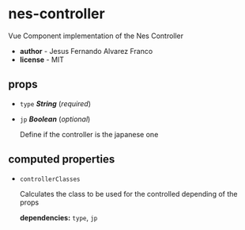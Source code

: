 # nes-controller 

Vue Component implementation of the Nes Controller 

- **author** - Jesus Fernando Alvarez Franco 
- **license** - MIT 

## props 

- `type` ***String*** (*required*) 

- `jp` ***Boolean*** (*optional*) 

  Define if the controller is the japanese one 

## computed properties 

- `controllerClasses` 

  Calculates the class to be used for the controlled depending of the props 

   **dependencies:** `type`, `jp` 


